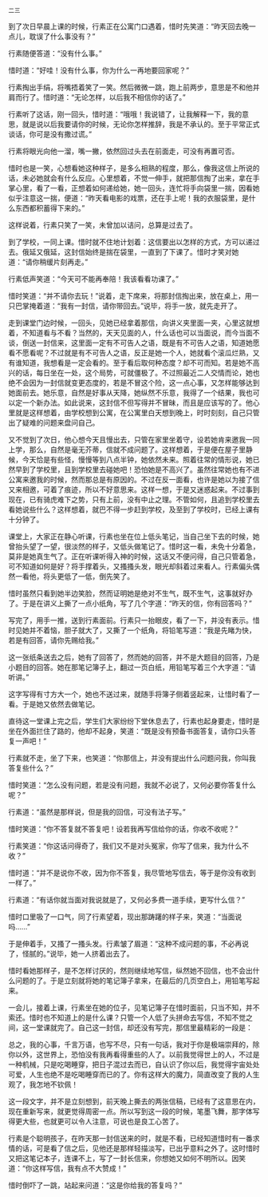     二三 

   到了次日早晨上课的时候，行素正在公寓门口遇着，惜时先笑道：“昨天回去晚一点儿，耽误了什么事没有？”

   行素随便答道：“没有什么事。”

   惜时道：“好哇！没有什么事，你为什么一再地要回家呢？”

   行素掏出手绢，将嘴捂着笑了一笑。然后微微一跳，跑上前两步，意思是不和他并肩而行了。惜时道：“无论怎样，以后我不相信你的话了。”

   行素听了这话，刚一回头，惜时道：“哦哦！我说错了，让我解释一下，我的意思，就是说以后我要请你的时候，无论你怎样推辞，我是不承认的。至于平常正式谈话，你可是没有撒过谎。”

   行素将眼光向他一溜，嘴一撇，依然回过头去在前面走，可没有再置可否。

   惜时也是一笑，心想看她这种样子，是多么相熟的程度，那么，像我这信上所说的话，未必她就会有什么反应。心里想着，不觉一伸手，就把那信掏了出来，拿在手掌心里，看了一看，正想着如何递给她，她一回头，连忙将手向袋里一揣，因看她似乎注意这一揣，便道：“昨天看电影的戏票，还在手上呢！我的衣服袋里，是什么东西都积蓄得下来的。”

   这样说着，行素只笑了一笑，未曾加以诘问，总算是过去了。

   到了学校，一同上课。惜时就不住地计划着：这信要出以怎样的方式，方可以递过去。俄延又俄延，这封信始终是揣在袋里，一直到了下课了。惜时才笑对她道：“请你稍缓片刻再走。”

   行素低声笑道：“今天可不能再奉陪！我该看看功课了。”

   惜时笑道：“并不请你去玩！”说着，走下席来，将那封信掏出来，放在桌上，用一只巴掌掩着道：“我有一封信，请你带回去。”说毕，将手一放，就先走开了。

   走到课堂门边时候，一回头，见她已经拿着那信，向讲义夹里面一夹，心里这就想着，不知道看与不看？当然的，天天见面的人，什么话也可以当面说，而今当面不谈，倒送一封信来，这里面一定有不可告人之语，既是有不可告人之语，知道她愿看不愿看呢？不过就是有不可告人之语，反正是她一个人，她就看个滚瓜烂熟，又有谁知道，我想看是一定会看的。至于看后取何种态度？却不可而知。若是她不高兴的话，每日坐在一处，这个局势，可就僵极了。不过照最近二人交情而论，她也绝不会因为一封信就变更态度的，若是不冒这个险，这一点心事，又怎样能够达到她面前去。她乐意，自然是好事从天降，她纵然不乐意，我得了一个结果，我也可以定一个新办法。如此说来，这封信不但写得并不冒昧，而且是应该写的了。他心里就是这样想着，由学校想到公寓，在公寓里白天想到晚上，时时刻刻，自己只管出了疑难的问题来盘问自己。

   又不觉到了次日，他心想今天且慢出去，只管在家里坐着守，设若她肯来邀我一同上学，那么，自然是毫无芥蒂，信就不成问题了。这样想着，于是便在屋子里静候，今天恰是有些怪，慢慢等到八点半钟，她依然未来。照着往常的情形说，她已然早到了学校里，且到学校里去碰她吧！恐怕她是不高兴了。虽然往常她也有不进公寓来邀我的时候，然而那总是有原因的。不过在反一面看，也许是她以为接了信又来相邀，可着了痕迹，所以不好意思来。这样一想，于是又迷惑起来。不过事到现在，已有骑虎难下之势，只有上前，没有中止之理。不管如何，且追到学校里去看她说些什么？这样想着，就巴不得一步赶到学校，及至到了学校时，已经上课有十分钟了。

   课堂上，大家正在静心听课，行素也坐在位上低头笔记，当自己坐下去的时候，她曾抬头望了一望，很淡然的样子，又低头做笔记了。惜时这一看，未免十分着急，莫非是她真生气了。正在听课听得入神的时候，这话又不便问得，自己只管着急，可不知道如何是好？将手撑着头，又搔搔头发，眼光却斜着过来看人。行素偏头偶然一看他，将头更低了一低，倒先笑了。

   惜时虽然只看到她半边笑脸，然而证明她是绝对不生气，既不生气，这事就好办了。于是在讲义上撕了一点小纸角，写了几个字道：“昨天的信，你有回答吗？”

   写完了，用手一推，送到行素面前。行素只一抬眼皮，看了一下，并没有表示。惜时见她并不着恼，胆子就大了，又撕了一个纸角，将铅笔写道：“我是先睹为快，若是有回答，请你先赐给我。”

   这一张纸条送去之后，她有了回答了，然而她的回答，并不是大题目的回答，乃是小题目的回答。她在那笔记簿子上，翻过一页白纸，用铅笔写着三个大字道：“请听讲。”

   这字写得有寸方大一个，她也不送过来，就随手将簿子侧着竖起来，让惜时看了一看。于是她又依然去做笔记。

   直待这一堂课上完之后，学生们大家纷纷下堂休息去了，行素也起身要走，惜时是坐在外面拦住了路的，他却不起身，笑道：“既是没有预备书面答复，请你口头答复一声吧！”

   行素就不走，坐了下来，也笑道：“你那信上，并没有提出什么问题问我，你叫我答复些什么？”

   惜时笑道：“怎么没有问题，若是没有问题，我就不必说了，又何必要你答复什么呢？”

   行素道：“虽然是那样说，但是我的回信，可没有法子写。”

   惜时笑道：“你不答复就不答复吧！设若我再写信给你的话，你收不收呢？”

   行素笑道：“你这话问得奇了，我们又不是对头冤家，你写了信来，我为什么不收？”

   惜时道：“并不是说你不收，因为你不答复，我尽管地写信去，等于是你没有收到一样了。”

   行素道：“有话你就当面对我说就是了，又何必多费一道手续，更写什么信？”

   惜时口里吸了一口气，同了行素望着，现出那踌躇的样子来，笑道：“当面说吗……”

   于是伸着手，又搔了一搔头发。行素皱了眉道：“这种不成问题的事，不必再说了，怪腻的。”说毕，她一人挤着出去了。

   惜时看她那样子，是不怎样讨厌的，然则继续地写信，纵然她不回信，也不会出什么问题的了。于是立刻就将她的笔记簿子拿来，在最后的几页空白上，用铅笔写起来。

   一会儿，接着上课，行素坐在她的位子，见笔记簿子在惜时面前，只当不知，并不索还。惜时也不知道上的是什么课？只管一个人低了头拼命去写信，不知不觉之间，这一堂课就完了。自己这一封信，却还没有写完，那信里最精彩的一段是：

   总之，我的心事，千言万语，也写不尽，只有一句话，我对于你是极端崇拜的，除你以外，这世界上，恐怕没有我再看得重些的人了。以前我觉得世上的人，不过是一种机械，只是吃喝睡穿，把日子混过去而已，自认识了你以后，我觉得宇宙处处可爱，人生也绝不是吃喝睡穿而已的了。你有这样大的魔力，简直改变了我的人生观了，我怎地不钦佩！

   这一段文字，并不是立刻想到，前天晚上撕去的两张信稿，已经有了这意思在内，现在重新写来，就更觉得周密一点。所以写到这一段的时候，笔墨飞舞，那字体写得更大些，也就更可以令人注意，可说也是良工心苦了。

   行素是个聪明孩子，在昨天那一封信送来的时，就是不看，已经知道惜时有一番求情的话，可是看了信之后，见他还是那样轻描淡写，已出乎意料之外了。这时惜时又把这笔记本子，连课不上，写了一封长信来，你想她又如何不明所以。因笑道：“你这样写信，我有点不大赞成！”

   惜时倒吓了一跳，站起来问道：“这是你给我的答复吗？”

